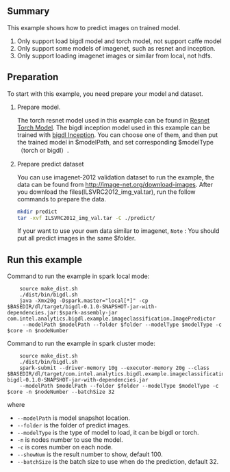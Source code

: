 ## Summary
 This example shows how to predict images on trained model.
 
1. Only support load bigdl model and torch model, not support caffe model
2. Only support some models of imagenet, such as resnet and inception.
3. Only support loading imagenet images or similar from local, not hdfs.

## Preparation

To start with this example, you need prepare your model and dataset.

1. Prepare model.

    The torch resnet model used in this example can be found in [Resnet Torch Model](https://github.com/facebook/fb.resnet.torch/tree/master/pretrained).
    The bigdl inception model used in this example can be trained with [bigdl Inception](https://github.com/intel-analytics/BigDL/tree/master/dl/src/main/scala/com/intel/analytics/bigdl/models/inception).
    You can choose one of them, and then put the trained model in $modelPath, and set corresponding $modelType（torch or bigdl）.
   
2. Prepare predict dataset

    You can use imagenet-2012 validation dataset to run the example, the data can be found from <http://image-net.org/download-images>.
    After you download the files(ILSVRC2012_img_val.tar), run the follow commands to prepare the data.
    
     ```bash
    mkdir predict
    tar -xvf ILSVRC2012_img_val.tar -C ./predict/
    ```
    
    If your want to use your own data similar to imagenet, <code>Note</code> : You should put all predict images in the same $folder.



## Run this example

Command to run the example in spark local mode:

```
    source make_dist.sh
    ./dist/bin/bigdl.sh 
    java -Xmx20g -Dspark.master="local[*]" -cp $BASEDIR/dl/target/bigdl-0.1.0-SNAPSHOT-jar-with-dependencies.jar:$spark-assembly-jar  com.intel.analytics.bigdl.example.imageclassification.ImagePredictor
     --modelPath $modelPath --folder $folder --modelType $modelType -c $core -n $nodeNumber
```


Command to run the example in spark cluster mode:

```
    source make_dist.sh
    ./dist/bin/bigdl.sh 
    spark-submit --driver-memory 10g --executor-memory 20g --class $BASEDIR/dl/target/com.intel.analytics.bigdl.example.imageclassification.ImagePredictor bigdl-0.1.0-SNAPSHOT-jar-with-dependencies.jar
    --modelPath $modelPath --folder $folder --modelType $modelType -c $core -n $nodeNumber --batchSize 32
```

where 

* ```--modelPath``` is model snapshot location.
* ```--folder``` is the folder of predict images.
* ```--modelType``` is the type of model to load, it can be bigdl or torch.
* ```-n``` is nodes number to use the model.
* ```-c``` is cores number on each node.
* ```--showNum``` is the result number to show, default 100.
* ```--batchSize``` is the batch size to use when do the prediction, default 32.